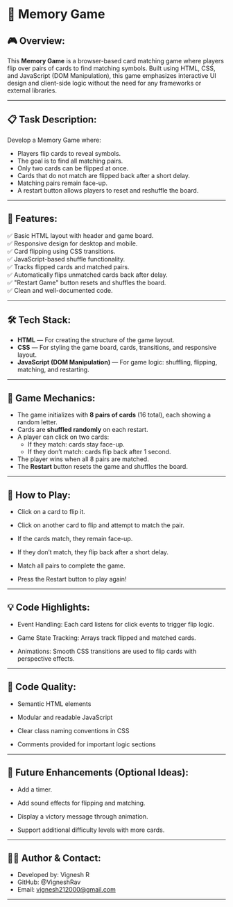 # 🧠 Memory Game

## 🎮 Overview:

This **Memory Game** is a browser-based card matching game where players flip over pairs of cards to find matching symbols. Built using HTML, CSS, and JavaScript (DOM Manipulation), this game emphasizes interactive UI design and client-side logic without the need for any frameworks or external libraries.

---

## 📋 Task Description:

Develop a Memory Game where:

- Players flip cards to reveal symbols.
- The goal is to find all matching pairs.
- Only two cards can be flipped at once.
- Cards that do not match are flipped back after a short delay.
- Matching pairs remain face-up.
- A restart button allows players to reset and reshuffle the board.

---

## 🚀 Features:

✅ Basic HTML layout with header and game board.  
✅ Responsive design for desktop and mobile.  
✅ Card flipping using CSS transitions.  
✅ JavaScript-based shuffle functionality.  
✅ Tracks flipped cards and matched pairs.  
✅ Automatically flips unmatched cards back after delay.  
✅ "Restart Game" button resets and shuffles the board.  
✅ Clean and well-documented code.

---

## 🛠️ Tech Stack:

- **HTML** — For creating the structure of the game layout.
- **CSS** — For styling the game board, cards, transitions, and responsive layout.
- **JavaScript (DOM Manipulation)** — For game logic: shuffling, flipping, matching, and restarting.

---

## 🧩 Game Mechanics:

- The game initializes with **8 pairs of cards** (16 total), each showing a random letter.
- Cards are **shuffled randomly** on each restart.
- A player can click on two cards:
  - If they match: cards stay face-up.
  - If they don’t match: cards flip back after 1 second.
- The player wins when all 8 pairs are matched.
- The **Restart** button resets the game and shuffles the board.

---

## 🧪 How to Play:

- Click on a card to flip it.

- Click on another card to flip and attempt to match the pair.

- If the cards match, they remain face-up.

- If they don’t match, they flip back after a short delay.

- Match all pairs to complete the game.

- Press the Restart button to play again!

---

## 💡 Code Highlights:

- Event Handling: Each card listens for click events to trigger flip logic.

- Game State Tracking: Arrays track flipped and matched cards.

- Animations: Smooth CSS transitions are used to flip cards with perspective effects.

---

## 🧼 Code Quality:

- Semantic HTML elements

- Modular and readable JavaScript

- Clear class naming conventions in CSS

- Comments provided for important logic sections

---

## 🏁 Future Enhancements (Optional Ideas):

- Add a timer.

- Add sound effects for flipping and matching.

- Display a victory message through animation.

- Support additional difficulty levels with more cards.

---

## 🙋‍♂️ Author & Contact:

- Developed by: Vignesh R
- GitHub: @VigneshRav
- Email: vignesh212000@gmail.com

---
